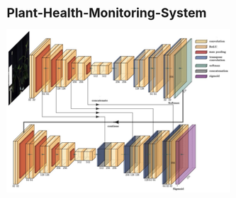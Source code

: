 # Plant-Health-Monitoring-System
![3D W-Net diagram](https://github.com/erikaj0037/Plant-Health-Monitoring-System/blob/main/wnet_diagram.jpg)